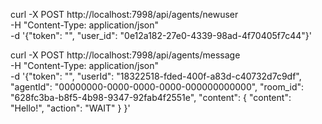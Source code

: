 curl -X POST http://localhost:7998/api/agents/newuser \
     -H "Content-Type: application/json" \
     -d '{"token": "<bearer token>", "user_id": "0e12a182-27e0-4339-98ad-4f70405f7c44"}'

curl -X POST http://localhost:7998/api/agents/message \
     -H "Content-Type: application/json" \
     -d '{"token": "<bearer token>", "userId": "18322518-fded-400f-a83d-c40732d7c9df", "agentId": "00000000-0000-0000-0000-000000000000", "room_id": "628fc3ba-b8f5-4b98-9347-92fab4f2551e", "content": { "content": "Hello!", "action": "WAIT" } }'